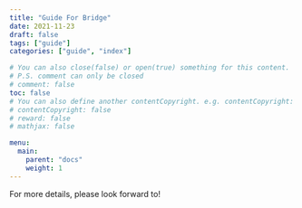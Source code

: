 ```yaml
---
title: "Guide For Bridge"
date: 2021-11-23
draft: false
tags: ["guide"]
categories: ["guide", "index"]

# You can also close(false) or open(true) something for this content.
# P.S. comment can only be closed
# comment: false
toc: false
# You can also define another contentCopyright. e.g. contentCopyright: "This is another copyright."
# contentCopyright: false
# reward: false
# mathjax: false

menu:
  main:
    parent: "docs"
    weight: 1
---
```


For more details, please look forward to!
